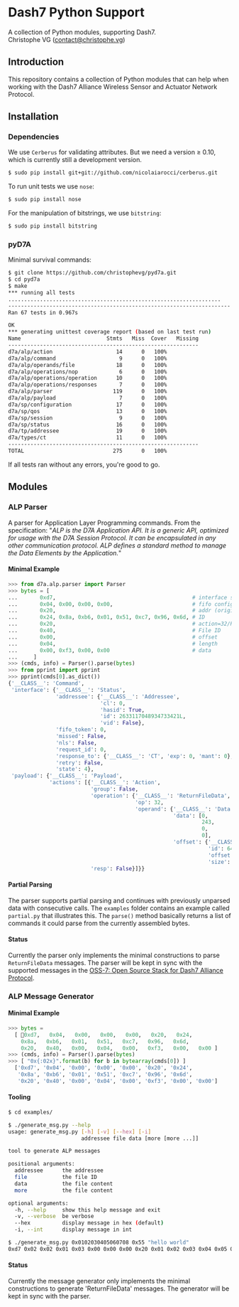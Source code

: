 # Dash7 Python Support
A collection of Python modules, supporting Dash7.  
Christophe VG (<contact@christophe.vg>)

## Introduction

This repository contains a collection of Python modules that can help when working with the Dash7 Alliance Wireless Sensor and Actuator Network Protocol.

## Installation

### Dependencies

We use `Cerberus` for validating attributes. But we need a version &ge; 0.10, which is currently still a development version.

```bash
$ sudo pip install git+git://github.com/nicolaiarocci/cerberus.git
```

To run unit tests we use `nose`:

```bash
$ sudo pip install nose
```

For the manipulation of bitstrings, we use `bitstring`:

```bash
$ sudo pip install bitstring
```

### pyD7A

Minimal survival commands:

```bash
$ git clone https://github.com/christophevg/pyd7a.git
$ cd pyd7a
$ make
*** running all tests
...................................................................
----------------------------------------------------------------------
Ran 67 tests in 0.967s

OK
*** generating unittest coverage report (based on last test run)
Name                           Stmts   Miss  Cover   Missing
------------------------------------------------------------
d7a/alp/action                    14      0   100%   
d7a/alp/command                    9      0   100%   
d7a/alp/operands/file             18      0   100%   
d7a/alp/operations/nop             6      0   100%   
d7a/alp/operations/operation      10      0   100%   
d7a/alp/operations/responses       7      0   100%   
d7a/alp/parser                   119      0   100%   
d7a/alp/payload                    7      0   100%   
d7a/sp/configuration              17      0   100%   
d7a/sp/qos                        13      0   100%   
d7a/sp/session                     9      0   100%   
d7a/sp/status                     16      0   100%   
d7a/tp/addressee                  19      0   100%   
d7a/types/ct                      11      0   100%   
------------------------------------------------------------
TOTAL                            275      0   100%
```

If all tests ran without any errors, you're good to go.

## Modules

### ALP Parser

A parser for Application Layer Programming commands. From the specification: "_ALP is the D7A Application API. It is a generic API, optimized for usage with the D7A Session Protocol. It can be encapsulated in any other communication protocol. ALP defines a standard method to manage the Data Elements by the Application._"

#### Minimal Example

```python
>>> from d7a.alp.parser import Parser
>>> bytes = [
...       0xd7,                                           # interface start
...       0x04, 0x00, 0x00, 0x00,                         # fifo config
...       0x20,                                           # addr (originally 0x00)
...       0x24, 0x8a, 0xb6, 0x01, 0x51, 0xc7, 0x96, 0x6d, # ID
...       0x20,                                           # action=32/ReturnFileData
...       0x40,                                           # File ID
...       0x00,                                           # offset
...       0x04,                                           # length
...       0x00, 0xf3, 0x00, 0x00                          # data
...     ]
>>> (cmds, info) = Parser().parse(bytes)
>>> from pprint import pprint
>>> pprint(cmds[0].as_dict())
{'__CLASS__': 'Command',
 'interface': {'__CLASS__': 'Status',
               'addressee': {'__CLASS__': 'Addressee',
                             'cl': 0,
                             'hasid': True,
                             'id': 2633117048934733421L,
                             'vid': False},
               'fifo_token': 0,
               'missed': False,
               'nls': False,
               'request_id': 0,
               'response_to': {'__CLASS__': 'CT', 'exp': 0, 'mant': 0},
               'retry': False,
               'state': 4},
 'payload': {'__CLASS__': 'Payload',
             'actions': [{'__CLASS__': 'Action',
                          'group': False,
                          'operation': {'__CLASS__': 'ReturnFileData',
                                        'op': 32,
                                        'operand': {'__CLASS__': 'Data',
                                                    'data': [0,
                                                             243,
                                                             0,
                                                             0],
                                                    'offset': {'__CLASS__': 'Offset',
                                                               'id': 64,
                                                               'offset': 0,
                                                               'size': 1}}},
                          'resp': False}]}}
```

#### Partial Parsing

The parser supports partial parsing and continues with previously unparsed data with consecutive calls. The `examples` folder contains an example called `partial.py` that illustrates this. The `parse()` method basically returns a list of commands it could parse from the currently assembled bytes.

#### Status

Currently the parser only implements the minimal constructions to parse `ReturnFileData` messages. The parser will be kept in sync with the supported messages in the [OSS-7: Open Source Stack for Dash7 Alliance Protocol](https://github.com/MOSAIC-LoPoW/dash7-ap-open-source-stack).

### ALP Message Generator

#### Minimal Example

```python
>>> bytes =
  [ 0xd7,   0x04,   0x00,   0x00,   0x00,   0x20,   0x24,
    0x8a,   0xb6,   0x01,   0x51,   0xc7,   0x96,   0x6d,
    0x20,   0x40,   0x00,   0x04,   0x00,   0xf3,   0x00,   0x00 ]
>>> (cmds, info) = Parser().parse(bytes)
>>> [ "0x{:02x}".format(b) for b in bytearray(cmds[0]) ]
  ['0xd7', '0x04', '0x00', '0x00', '0x00', '0x20', '0x24',
   '0x8a', '0xb6', '0x01', '0x51', '0xc7', '0x96', '0x6d',
   '0x20', '0x40', '0x00', '0x04', '0x00', '0xf3', '0x00', '0x00']
```

#### Tooling

```bash
$ cd examples/

$ ./generate_msg.py --help
usage: generate_msg.py [-h] [-v] [--hex] [-i]
                       addressee file data [more [more ...]]

tool to generate ALP messages

positional arguments:
  addressee      the addressee
  file           the file ID
  data           the file content
  more           the file content

optional arguments:
  -h, --help     show this help message and exit
  -v, --verbose  be verbose
  --hex          display message in hex (default)
  -i, --int      display message in int

$ ./generate_msg.py 0x0102030405060708 0x55 "hello world"
0xd7 0x02 0x02 0x01 0x03 0x00 0x00 0x00 0x20 0x01 0x02 0x03 0x04 0x05 0x06 0x07 0x08 0x20 0x55 0x00 0x0b 0x68 0x65 0x6c 0x6c 0x6f 0x20 0x77 0x6f 0x72 0x6c 0x64 
```

#### Status

Currently the message generator only implements the minimal constructions to generate 'ReturnFileData' messages. The generator will be kept in sync with the parser.
